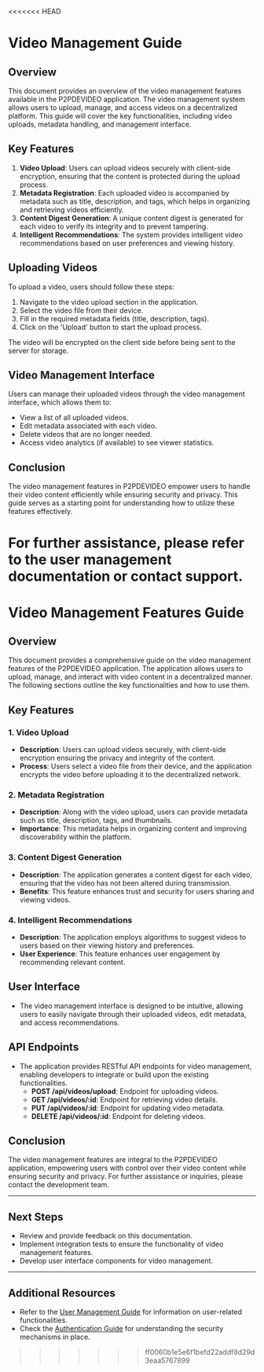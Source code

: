 <<<<<<< HEAD
# Video Management Guide

## Overview
This document provides an overview of the video management features available in the P2PDEVIDEO application. The video management system allows users to upload, manage, and access videos on a decentralized platform. This guide will cover the key functionalities, including video uploads, metadata handling, and management interface.

## Key Features
1. **Video Upload**: Users can upload videos securely with client-side encryption, ensuring that the content is protected during the upload process.
2. **Metadata Registration**: Each uploaded video is accompanied by metadata such as title, description, and tags, which helps in organizing and retrieving videos efficiently.
3. **Content Digest Generation**: A unique content digest is generated for each video to verify its integrity and to prevent tampering.
4. **Intelligent Recommendations**: The system provides intelligent video recommendations based on user preferences and viewing history.

## Uploading Videos
To upload a video, users should follow these steps:
1. Navigate to the video upload section in the application.
2. Select the video file from their device.
3. Fill in the required metadata fields (title, description, tags).
4. Click on the 'Upload' button to start the upload process.

The video will be encrypted on the client side before being sent to the server for storage.

## Video Management Interface
Users can manage their uploaded videos through the video management interface, which allows them to:
- View a list of all uploaded videos.
- Edit metadata associated with each video.
- Delete videos that are no longer needed.
- Access video analytics (if available) to see viewer statistics.

## Conclusion
The video management features in P2PDEVIDEO empower users to handle their video content efficiently while ensuring security and privacy. This guide serves as a starting point for understanding how to utilize these features effectively.

For further assistance, please refer to the user management documentation or contact support.
=======
# Video Management Features Guide

## Overview
This document provides a comprehensive guide on the video management features of the P2PDEVIDEO application. The application allows users to upload, manage, and interact with video content in a decentralized manner. The following sections outline the key functionalities and how to use them.

## Key Features

### 1. Video Upload
- **Description**: Users can upload videos securely, with client-side encryption ensuring the privacy and integrity of the content.
- **Process**: Users select a video file from their device, and the application encrypts the video before uploading it to the decentralized network.

### 2. Metadata Registration
- **Description**: Along with the video upload, users can provide metadata such as title, description, tags, and thumbnails.
- **Importance**: This metadata helps in organizing content and improving discoverability within the platform.

### 3. Content Digest Generation
- **Description**: The application generates a content digest for each video, ensuring that the video has not been altered during transmission.
- **Benefits**: This feature enhances trust and security for users sharing and viewing videos.

### 4. Intelligent Recommendations
- **Description**: The application employs algorithms to suggest videos to users based on their viewing history and preferences.
- **User Experience**: This feature enhances user engagement by recommending relevant content.

## User Interface
- The video management interface is designed to be intuitive, allowing users to easily navigate through their uploaded videos, edit metadata, and access recommendations.

## API Endpoints
- The application provides RESTful API endpoints for video management, enabling developers to integrate or build upon the existing functionalities. 
  - **POST /api/videos/upload**: Endpoint for uploading videos.
  - **GET /api/videos/:id**: Endpoint for retrieving video details.
  - **PUT /api/videos/:id**: Endpoint for updating video metadata.
  - **DELETE /api/videos/:id**: Endpoint for deleting videos.

## Conclusion
The video management features are integral to the P2PDEVIDEO application, empowering users with control over their video content while ensuring security and privacy. For further assistance or inquiries, please contact the development team.

---

## Next Steps
- Review and provide feedback on this documentation.
- Implement integration tests to ensure the functionality of video management features.
- Develop user interface components for video management.

---

## Additional Resources
- Refer to the [User Management Guide](docs/user_management_guide.md) for information on user-related functionalities.
- Check the [Authentication Guide](docs/authentication_guide.md) for understanding the security mechanisms in place.
>>>>>>> ff0060b1e5e6f1befd22addf8d29d3eaa5767899
